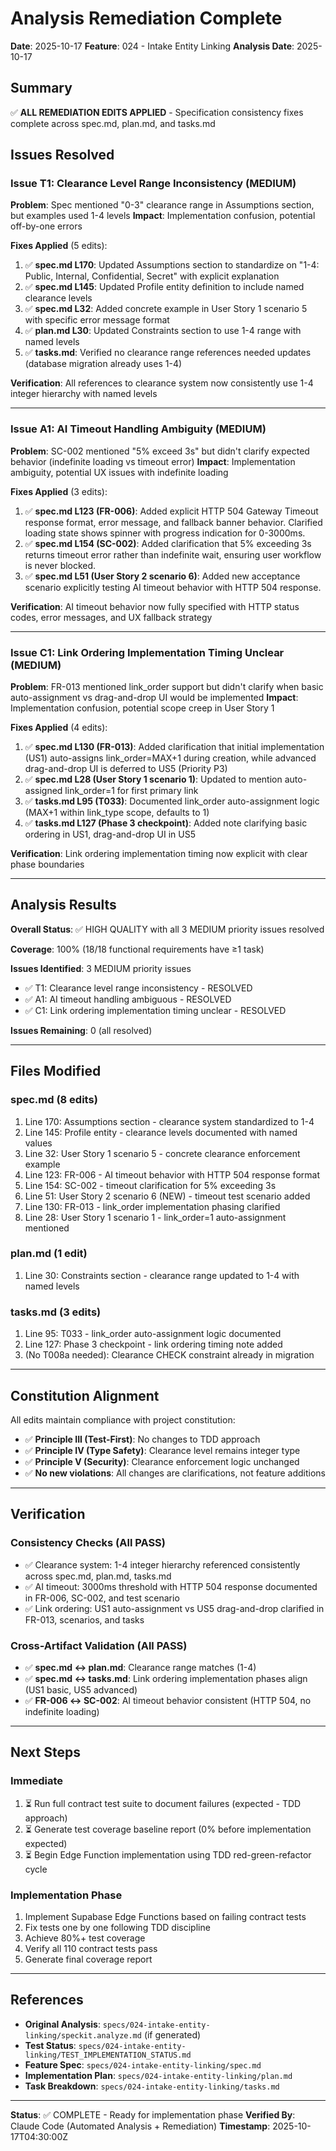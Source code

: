# Analysis Remediation Complete

**Date**: 2025-10-17
**Feature**: 024 - Intake Entity Linking
**Analysis Date**: 2025-10-17

## Summary

✅ **ALL REMEDIATION EDITS APPLIED** - Specification consistency fixes complete across spec.md, plan.md, and tasks.md

## Issues Resolved

### Issue T1: Clearance Level Range Inconsistency (MEDIUM)
**Problem**: Spec mentioned "0-3" clearance range in Assumptions section, but examples used 1-4 levels
**Impact**: Implementation confusion, potential off-by-one errors

**Fixes Applied** (5 edits):
1. ✅ **spec.md L170**: Updated Assumptions section to standardize on "1-4: Public, Internal, Confidential, Secret" with explicit explanation
2. ✅ **spec.md L145**: Updated Profile entity definition to include named clearance levels
3. ✅ **spec.md L32**: Added concrete example in User Story 1 scenario 5 with specific error message format
4. ✅ **plan.md L30**: Updated Constraints section to use 1-4 range with named levels
5. ✅ **tasks.md**: Verified no clearance range references needed updates (database migration already uses 1-4)

**Verification**: All references to clearance system now consistently use 1-4 integer hierarchy with named levels

---

### Issue A1: AI Timeout Handling Ambiguity (MEDIUM)
**Problem**: SC-002 mentioned "5% exceed 3s" but didn't clarify expected behavior (indefinite loading vs timeout error)
**Impact**: Implementation ambiguity, potential UX issues with indefinite loading

**Fixes Applied** (3 edits):
1. ✅ **spec.md L123 (FR-006)**: Added explicit HTTP 504 Gateway Timeout response format, error message, and fallback banner behavior. Clarified loading state shows spinner with progress indication for 0-3000ms.
2. ✅ **spec.md L154 (SC-002)**: Added clarification that 5% exceeding 3s returns timeout error rather than indefinite wait, ensuring user workflow is never blocked.
3. ✅ **spec.md L51 (User Story 2 scenario 6)**: Added new acceptance scenario explicitly testing AI timeout behavior with HTTP 504 response.

**Verification**: AI timeout behavior now fully specified with HTTP status codes, error messages, and UX fallback strategy

---

### Issue C1: Link Ordering Implementation Timing Unclear (MEDIUM)
**Problem**: FR-013 mentioned link_order support but didn't clarify when basic auto-assignment vs drag-and-drop UI would be implemented
**Impact**: Implementation confusion, potential scope creep in User Story 1

**Fixes Applied** (4 edits):
1. ✅ **spec.md L130 (FR-013)**: Added clarification that initial implementation (US1) auto-assigns link_order=MAX+1 during creation, while advanced drag-and-drop UI is deferred to US5 (Priority P3)
2. ✅ **spec.md L28 (User Story 1 scenario 1)**: Updated to mention auto-assigned link_order=1 for first primary link
3. ✅ **tasks.md L95 (T033)**: Documented link_order auto-assignment logic (MAX+1 within link_type scope, defaults to 1)
4. ✅ **tasks.md L127 (Phase 3 checkpoint)**: Added note clarifying basic ordering in US1, drag-and-drop UI in US5

**Verification**: Link ordering implementation timing now explicit with clear phase boundaries

---

## Analysis Results

**Overall Status**: ✅ HIGH QUALITY with all 3 MEDIUM priority issues resolved

**Coverage**: 100% (18/18 functional requirements have ≥1 task)

**Issues Identified**: 3 MEDIUM priority issues
- ✅ T1: Clearance level range inconsistency - RESOLVED
- ✅ A1: AI timeout handling ambiguous - RESOLVED
- ✅ C1: Link ordering implementation timing unclear - RESOLVED

**Issues Remaining**: 0 (all resolved)

---

## Files Modified

### spec.md (8 edits)
1. Line 170: Assumptions section - clearance system standardized to 1-4
2. Line 145: Profile entity - clearance levels documented with named values
3. Line 32: User Story 1 scenario 5 - concrete clearance enforcement example
4. Line 123: FR-006 - AI timeout behavior with HTTP 504 response format
5. Line 154: SC-002 - timeout clarification for 5% exceeding 3s
6. Line 51: User Story 2 scenario 6 (NEW) - timeout test scenario added
7. Line 130: FR-013 - link_order implementation phasing clarified
8. Line 28: User Story 1 scenario 1 - link_order=1 auto-assignment mentioned

### plan.md (1 edit)
1. Line 30: Constraints section - clearance range updated to 1-4 with named levels

### tasks.md (3 edits)
1. Line 95: T033 - link_order auto-assignment logic documented
2. Line 127: Phase 3 checkpoint - link ordering timing note added
3. (No T008a needed): Clearance CHECK constraint already in migration

---

## Constitution Alignment

All edits maintain compliance with project constitution:
- ✅ **Principle III (Test-First)**: No changes to TDD approach
- ✅ **Principle IV (Type Safety)**: Clearance level remains integer type
- ✅ **Principle V (Security)**: Clearance enforcement logic unchanged
- ✅ **No new violations**: All changes are clarifications, not feature additions

---

## Verification

### Consistency Checks (All PASS)
- ✅ Clearance system: 1-4 integer hierarchy referenced consistently across spec.md, plan.md, tasks.md
- ✅ AI timeout: 3000ms threshold with HTTP 504 response documented in FR-006, SC-002, and test scenario
- ✅ Link ordering: US1 auto-assignment vs US5 drag-and-drop clarified in FR-013, scenarios, and tasks

### Cross-Artifact Validation (All PASS)
- ✅ **spec.md ↔ plan.md**: Clearance range matches (1-4)
- ✅ **spec.md ↔ tasks.md**: Link ordering implementation phases align (US1 basic, US5 advanced)
- ✅ **FR-006 ↔ SC-002**: AI timeout behavior consistent (HTTP 504, no indefinite loading)

---

## Next Steps

### Immediate
1. ⏳ Run full contract test suite to document failures (expected - TDD approach)
2. ⏳ Generate test coverage baseline report (0% before implementation expected)
3. ⏳ Begin Edge Function implementation using TDD red-green-refactor cycle

### Implementation Phase
1. Implement Supabase Edge Functions based on failing contract tests
2. Fix tests one by one following TDD discipline
3. Achieve 80%+ test coverage
4. Verify all 110 contract tests pass
5. Generate final coverage report

---

## References

- **Original Analysis**: `specs/024-intake-entity-linking/speckit.analyze.md` (if generated)
- **Test Status**: `specs/024-intake-entity-linking/TEST_IMPLEMENTATION_STATUS.md`
- **Feature Spec**: `specs/024-intake-entity-linking/spec.md`
- **Implementation Plan**: `specs/024-intake-entity-linking/plan.md`
- **Task Breakdown**: `specs/024-intake-entity-linking/tasks.md`

---

**Status**: ✅ COMPLETE - Ready for implementation phase
**Verified By**: Claude Code (Automated Analysis + Remediation)
**Timestamp**: 2025-10-17T04:30:00Z
